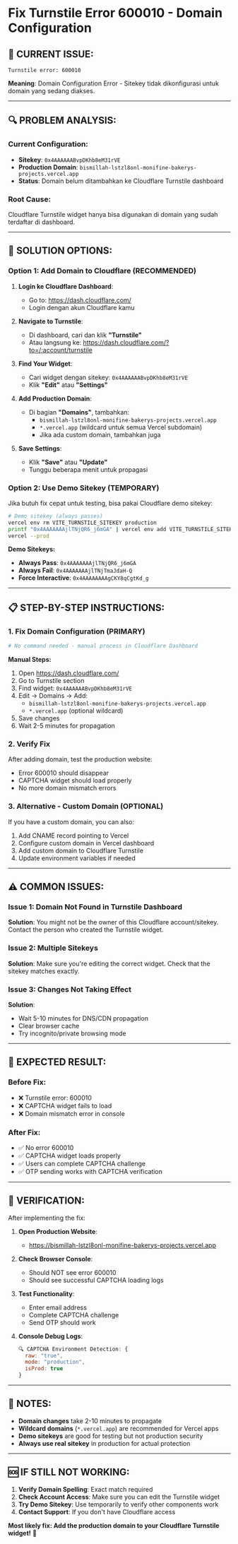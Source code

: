 # Fix Turnstile Error 600010 - Domain Configuration

## 🚨 **CURRENT ISSUE:**

```
Turnstile error: 600010
```

**Meaning**: Domain Configuration Error - Sitekey tidak dikonfigurasi untuk domain yang sedang diakses.

---

## 🔍 **PROBLEM ANALYSIS:**

### **Current Configuration:**
- **Sitekey**: `0x4AAAAAABvpDKhb8eM31rVE`
- **Production Domain**: `bismillah-lstzl8onl-monifine-bakerys-projects.vercel.app`
- **Status**: Domain belum ditambahkan ke Cloudflare Turnstile dashboard

### **Root Cause:**
Cloudflare Turnstile widget hanya bisa digunakan di domain yang sudah terdaftar di dashboard.

---

## 🔧 **SOLUTION OPTIONS:**

### **Option 1: Add Domain to Cloudflare (RECOMMENDED)**

1. **Login ke Cloudflare Dashboard**:
   - Go to: https://dash.cloudflare.com/
   - Login dengan akun Cloudflare kamu

2. **Navigate to Turnstile**:
   - Di dashboard, cari dan klik **"Turnstile"**
   - Atau langsung ke: https://dash.cloudflare.com/?to=/:account/turnstile

3. **Find Your Widget**:
   - Cari widget dengan sitekey: `0x4AAAAAABvpDKhb8eM31rVE`
   - Klik **"Edit"** atau **"Settings"**

4. **Add Production Domain**:
   - Di bagian **"Domains"**, tambahkan:
     - `bismillah-lstzl8onl-monifine-bakerys-projects.vercel.app`
     - `*.vercel.app` (wildcard untuk semua Vercel subdomain)
     - Jika ada custom domain, tambahkan juga

5. **Save Settings**:
   - Klik **"Save"** atau **"Update"**
   - Tunggu beberapa menit untuk propagasi

### **Option 2: Use Demo Sitekey (TEMPORARY)**

Jika butuh fix cepat untuk testing, bisa pakai Cloudflare demo sitekey:

```bash
# Demo sitekey (always passes)
vercel env rm VITE_TURNSTILE_SITEKEY production
printf "0x4AAAAAAAjlTNjQR6_j6mGA" | vercel env add VITE_TURNSTILE_SITEKEY production
vercel --prod
```

**Demo Sitekeys:**
- **Always Pass**: `0x4AAAAAAAjlTNjQR6_j6mGA`
- **Always Fail**: `0x4AAAAAAAjlTNjTmaJdaH-Q`
- **Force Interactive**: `0x4AAAAAAAAgCKY8qCgtKd_g`

---

## 📋 **STEP-BY-STEP INSTRUCTIONS:**

### **1. Fix Domain Configuration (PRIMARY)**

```bash
# No command needed - manual process in Cloudflare Dashboard
```

**Manual Steps:**
1. Open https://dash.cloudflare.com/
2. Go to Turnstile section
3. Find widget: `0x4AAAAAABvpDKhb8eM31rVE`
4. Edit → Domains → Add:
   - `bismillah-lstzl8onl-monifine-bakerys-projects.vercel.app`
   - `*.vercel.app` (optional wildcard)
5. Save changes
6. Wait 2-5 minutes for propagation

### **2. Verify Fix**

After adding domain, test the production website:
- Error 600010 should disappear
- CAPTCHA widget should load properly
- No more domain mismatch errors

### **3. Alternative - Custom Domain (OPTIONAL)**

If you have a custom domain, you can also:
1. Add CNAME record pointing to Vercel
2. Configure custom domain in Vercel dashboard
3. Add custom domain to Cloudflare Turnstile
4. Update environment variables if needed

---

## ⚠️ **COMMON ISSUES:**

### **Issue 1: Domain Not Found in Turnstile Dashboard**
**Solution**: You might not be the owner of this Cloudflare account/sitekey. Contact the person who created the Turnstile widget.

### **Issue 2: Multiple Sitekeys**
**Solution**: Make sure you're editing the correct widget. Check that the sitekey matches exactly.

### **Issue 3: Changes Not Taking Effect**
**Solution**: 
- Wait 5-10 minutes for DNS/CDN propagation
- Clear browser cache
- Try incognito/private browsing mode

---

## 🎯 **EXPECTED RESULT:**

### **Before Fix:**
- ❌ Turnstile error: 600010
- ❌ CAPTCHA widget fails to load
- ❌ Domain mismatch error in console

### **After Fix:**
- ✅ No error 600010
- ✅ CAPTCHA widget loads properly
- ✅ Users can complete CAPTCHA challenge
- ✅ OTP sending works with CAPTCHA verification

---

## 🚀 **VERIFICATION:**

After implementing the fix:

1. **Open Production Website**: 
   - https://bismillah-lstzl8onl-monifine-bakerys-projects.vercel.app

2. **Check Browser Console**:
   - Should NOT see error 600010
   - Should see successful CAPTCHA loading logs

3. **Test Functionality**:
   - Enter email address
   - Complete CAPTCHA challenge
   - Send OTP should work

4. **Console Debug Logs**:
   ```javascript
   🔍 CAPTCHA Environment Detection: {
     raw: "true",
     mode: "production",
     isProd: true
   }
   ```

---

## 📝 **NOTES:**

- **Domain changes** take 2-10 minutes to propagate
- **Wildcard domains** (`*.vercel.app`) are recommended for Vercel apps
- **Demo sitekeys** are good for testing but not production security
- **Always use real sitekey** in production for actual protection

---

## 🆘 **IF STILL NOT WORKING:**

1. **Verify Domain Spelling**: Exact match required
2. **Check Account Access**: Make sure you can edit the Turnstile widget
3. **Try Demo Sitekey**: Use temporarily to verify other components work
4. **Contact Support**: If you don't have Cloudflare access

**Most likely fix: Add the production domain to your Cloudflare Turnstile widget!** 🎯
